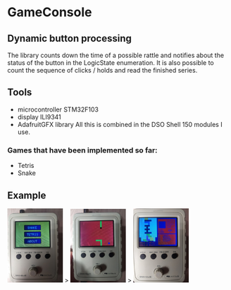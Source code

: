 # GameConsole
## Dynamic button processing
The library counts down the time of a possible rattle and notifies about the status of the button in the LogicState enumeration. It is also possible to count the sequence of clicks / holds and read the finished series.
## Tools
- microcontroller STM32F103
- display ILI9341
- AdafruitGFX library
All this is combined in the DSO Shell 150 modules I use.
### Games that have been implemented so far: 
- Tetris
- Snake
## Example
<img src="https://github.com/XForgivenGitX/Game-Console/blob/master/pictures/menu.jpg" width="25%"/>
<!<p class="snake">>
  <img src="https://github.com/XForgivenGitX/Game-Console/blob/master/pictures/snake.jpg" width="25%" />
<!</div>>
<img src="https://github.com/XForgivenGitX/Game-Console/blob/master/pictures/tetris.jpg" width="25%"/>
